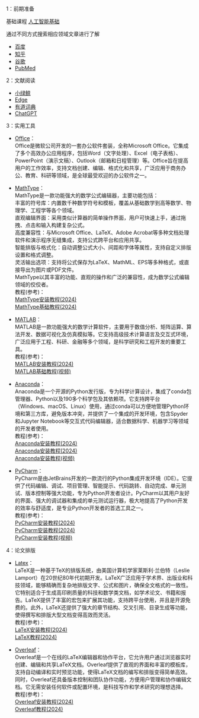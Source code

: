 1：前期准备  

基础课程
[人工智能基础](https://www.bilibili.com/video/BV1sU4y1o7qy/)


通过不同方式搜索相应领域文章进行了解
* [百度](https://www.baidu.com/)
* [知乎](https://www.zhihu.com/)
* [谷歌](https://www.google.com/)
* [PubMed](https://pubmed.ncbi.nlm.nih.gov/)  
  
2：文献阅读  

* [小绿鲸](https://www.xljsci.com/)
* [Edge](https://www.microsoft.com/zh-cn/edge/welcome?exp=e155&form=MT00A8)
* [有道词典](https://www.youdao.com/)
* [ChatGPT](https://openai.com/index/chatgpt/)  

3：实用工具  

* [Office](http://ms.henu.edu.cn/)：  
Office是微软公司开发的一套办公软件套装，全称Microsoft Office。它集成了多个高效办公应用程序，包括Word（文字处理）、Excel（电子表格）、PowerPoint（演示文稿）、Outlook（邮箱和日程管理）等。Office旨在提高用户的工作效率，支持文档创建、编辑、格式化和共享，广泛应用于商务办公、教育、科研等领域，是全球最受欢迎的办公软件之一。    

* [MathType](www.mathtype.cn)：  
MathType是一款功能强大的数学公式编辑器，主要功能包括：  
  丰富的符号库：内置数千种数学符号和模板，覆盖从基础数学到高等数学、物理学、工程学等各个领域。  
  直观编辑界面：采用类似计算器的简单操作界面，用户可快速上手，通过拖拽、点击和输入构建复杂公式。  
  高度兼容性：与Microsoft Office、LaTeX、Adobe Acrobat等多种文档处理软件和演示程序无缝集成，支持公式跨平台和应用共享。  
  智能排版与格式化：自动调整公式大小、间距和字体等属性，支持自定义排版设置和格式调整。  
  灵活输出选项：支持将公式保存为LaTeX、MathML、EPS等多种格式，或直接导出为图片或PDF文件。  
MathType以其丰富的功能、直观的操作和广泛的兼容性，成为数学公式编辑领域的佼佼者。  
教程(参考)：  
[MathType安装教程(2024)](https://blog.csdn.net/m0_51233386/article/details/129885391)  
[MathType基础教程(2024)](https://blog.csdn.net/qq_45296693/article/details/131176762)  

* [MATLAB](https://www.mathworks.com/products/matlab-home.html)：  
  MATLAB是一款功能强大的数学计算软件，主要用于数值分析、矩阵运算、算法开发、数据可视化及仿真模拟等。它支持高级技术计算语言及交互式环境，广泛应用于工程、科研、金融等多个领域，是科学研究和工程开发的重要工具。  
教程(参考)：  
[MATLAB安装教程(2024)](https://blog.csdn.net/qq_45296693/article/details/131176762)  
[MATLAB基础教程(视频)](https://www.bilibili.com/video/BV13D4y1Q7RS)  

* [Anaconda](https://www.anaconda.com/)：  
Anaconda是一个开源的Python发行版，专为科学计算设计，集成了conda包管理器、Python以及190多个科学包及其依赖项。它支持跨平台（Windows、macOS、Linux）使用，通过conda可以方便地管理Python环境和第三方库，避免版本冲突，并提供了一个集成的开发环境，包含Spyder和Jupyter Notebook等交互式代码编辑器，适合数据科学、机器学习等领域的开发者使用。  
教程(参考)：  
[Anaconda安装教程(2024)](https://blog.csdn.net/AV_VA1/article/details/138926616)  
[Anaconda安装教程(2024)](https://blog.csdn.net/weixin_46474921/article/details/133021583)  
[Anaconda安装教程(视频)](https://www.bilibili.com/video/BV1K7411c7EL)  

* [PyCharm](https://www.jetbrains.com.cn/en-us/pycharm/)：  
PyCharm是由JetBrains开发的一款流行的Python集成开发环境（IDE）。它提供了代码编辑、调试、项目管理、智能提示、代码跳转、自动完成、单元测试、版本控制等强大功能，专为Python开发者设计。PyCharm以其用户友好的界面、强大的调试器和集成的单元测试运行器，极大地提高了Python开发的效率与舒适度，是专业Python开发者的首选工具之一。  
教程(参考)：  
[PyCharm安装教程(2024)](https://blog.csdn.net/2302_79334848/article/details/132128699)  
[PyCharm安装教程(2024)](https://blog.csdn.net/weixin_46474921/article/details/133021583)  
[PyCharm安装教程(视频)](https://www.bilibili.com/video/BV1K7411c7EL)  


4：论文排版
* [Latex](https://www.latex-project.org/)：  
LaTeX是一种基于TeX的排版系统，由美国计算机学家莱斯利·兰伯特（Leslie Lamport）在20世纪80年代初期开发。LaTeX广泛应用于学术界、出版业和科技领域，能够精确而复杂地排版文字、公式和图片，确保全文格式的一致性。它特别适合于生成高印刷质量的科技和数学类文档，如学术论文、书籍和报告。LaTeX提供了丰富的宏包来扩展其功能，支持跨平台使用，并且是开源免费的。此外，LaTeX还提供了强大的章节结构、交叉引用、目录生成等功能，使得撰写和排版大型文档变得高效而灵活。  
教程(参考)：  
[LaTeX安装教程(2024)](https://blog.csdn.net/qq_45100200/article/details/134888507)  
[LaTeX教程(2024)](https://blog.csdn.net/weixin_54338498/article/details/130164090)

* [Overleaf](https://www.overleaf.com/)：  
Overleaf是一个在线的LaTeX编辑器和协作平台，它允许用户通过浏览器实时创建、编辑和共享LaTeX文档。Overleaf提供了直观的界面和丰富的模板库，支持自动编译和实时预览功能，使得LaTeX文档的编写和排版变得简单高效。同时，Overleaf还具备版本控制和团队协作功能，方便用户管理和协作编辑文档。它无需安装任何软件或配置环境，是科技写作和学术研究的理想选择。   
教程(参考)：  
[Overleaf安装教程(2024)](https://blog.csdn.net/qq_45100200/article/details/134888507)  
[Overleaf教程(2024)](https://blog.csdn.net/weixin_54338498/article/details/130164090)  

